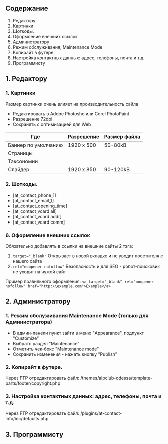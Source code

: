 ## Содержание
1. Редактору
 1. Картинки
 2. Шоткоды.
 3. Оформление внешних ссылок
2. Администратору
 1. Режим обслуживания, Maintenance Mode 
 2. Копирайт в футере.
 3. Настройка контактных данных: адрес, телефоны, почта и т.д.
3. Программисту

## 1. Редактору
### 1. Картинки
Размер картинки очень влияет на производительность сайла
- Редактировать в Adobe Photosho или Corel PhotoPaint
- Разрешение 72dpi
- Сохранять с оптимизацией для Web

Где | Разрешение | Размер файла 
 --- | --- | --- 
 Баннер по умолчанию | 1920 x 500 | 50-80kB
 Страницы            |   
 Таксономии          | 
 Слайдер             | 1920 x 850 | 90-120kB
 
### 2. Шоткоды.
- [at_contact_phone_1]
- [at_contact_email_1]
- [at_contact_opening_time]
- [at_contact_vcard all]
- [at_contact_vcard addr]
- [at_contact_vcard comm]

### 6. Оформление внешних ссылок
Обязательно добавлять в ссылки на внешние сайты 2 тэга:
1. `target="_blank"` Открывает в новой вкладке и не уводит посетителя с нашего сайта
2. `rel="noopener nofollow"` Безопасность и для SEO - робот-поисковик не уходит на чужой сайт

Пример правильного оформления:
`<a target="_blank" rel="noopener nofollow" href="http:\\example.com">Example</a>`

## 2. Администратору
### 1. Режим обслуживания Maintenance Mode (только для Администратора)
- В админ-панели пункт зайти в меню "Appearance", подпункт "Customize"
- Выбрать раздел "Maintenance"
- Отметить чек-бокс "Maintenance mode"
- Сохранить изменения - нажать кнопку "Publish"

### 2. Копирайт в футере.
Через FTP отредактировать файл:
/themes/alpclub-odessa/template-parts/footer/copyright.php

### 3. Настройка контактных данных: адрес, телефоны, почта и т.д.
Через FTP отредактировать файл:
/plugins/at-contact-info/inc/defaults.php

## 3. Программисту
